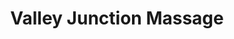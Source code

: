 ---
title: "Valley Junction Massage"
url: /west-des-moines/valley-junction-massage/
shop: massage
---